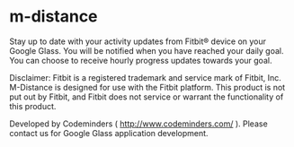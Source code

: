 m-distance 
========================

Stay up to date with your activity updates from Fitbit® device on your Google Glass. You will be notified when you have reached your daily goal. You can choose to receive hourly progress updates towards your goal.

Disclaimer: Fitbit is a registered trademark and service mark of Fitbit, Inc. M-Distance is designed for use with the Fitbit platform. This product is not put out by Fitbit, and Fitbit does not service or warrant the functionality of this product.

Developed by Codeminders ( http://www.codeminders.com/ ). Please contact us for Google Glass application development.
